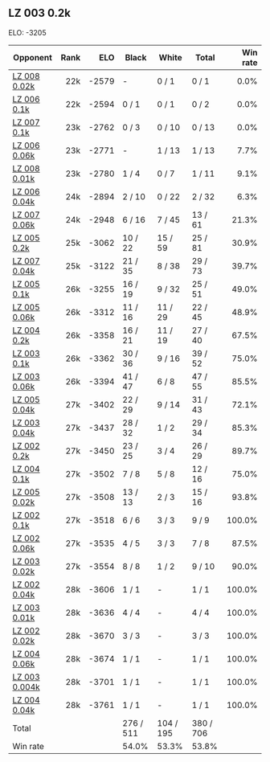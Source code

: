 ## LZ 003 0.2k ##

ELO: -3205

Opponent | Rank | ELO | Black | White | Total | Win rate
---------|-----:|----:|-------|-------|-------|-------:
[LZ 008 0.02k](LZ%20008%200.02k.md) | 22k | -2579 | - | 0 / 1 | 0 / 1 | 0.0%
[LZ 006 0.1k](LZ%20006%200.1k.md) | 22k | -2594 | 0 / 1 | 0 / 1 | 0 / 2 | 0.0%
[LZ 007 0.1k](LZ%20007%200.1k.md) | 23k | -2762 | 0 / 3 | 0 / 10 | 0 / 13 | 0.0%
[LZ 006 0.06k](LZ%20006%200.06k.md) | 23k | -2771 | - | 1 / 13 | 1 / 13 | 7.7%
[LZ 008 0.01k](LZ%20008%200.01k.md) | 23k | -2780 | 1 / 4 | 0 / 7 | 1 / 11 | 9.1%
[LZ 006 0.04k](LZ%20006%200.04k.md) | 24k | -2894 | 2 / 10 | 0 / 22 | 2 / 32 | 6.3%
[LZ 007 0.06k](LZ%20007%200.06k.md) | 24k | -2948 | 6 / 16 | 7 / 45 | 13 / 61 | 21.3%
[LZ 005 0.2k](LZ%20005%200.2k.md) | 25k | -3062 | 10 / 22 | 15 / 59 | 25 / 81 | 30.9%
[LZ 007 0.04k](LZ%20007%200.04k.md) | 25k | -3122 | 21 / 35 | 8 / 38 | 29 / 73 | 39.7%
[LZ 005 0.1k](LZ%20005%200.1k.md) | 26k | -3255 | 16 / 19 | 9 / 32 | 25 / 51 | 49.0%
[LZ 005 0.06k](LZ%20005%200.06k.md) | 26k | -3312 | 11 / 16 | 11 / 29 | 22 / 45 | 48.9%
[LZ 004 0.2k](LZ%20004%200.2k.md) | 26k | -3358 | 16 / 21 | 11 / 19 | 27 / 40 | 67.5%
[LZ 003 0.1k](LZ%20003%200.1k.md) | 26k | -3362 | 30 / 36 | 9 / 16 | 39 / 52 | 75.0%
[LZ 003 0.06k](LZ%20003%200.06k.md) | 26k | -3394 | 41 / 47 | 6 / 8 | 47 / 55 | 85.5%
[LZ 005 0.04k](LZ%20005%200.04k.md) | 27k | -3402 | 22 / 29 | 9 / 14 | 31 / 43 | 72.1%
[LZ 003 0.04k](LZ%20003%200.04k.md) | 27k | -3437 | 28 / 32 | 1 / 2 | 29 / 34 | 85.3%
[LZ 002 0.2k](LZ%20002%200.2k.md) | 27k | -3450 | 23 / 25 | 3 / 4 | 26 / 29 | 89.7%
[LZ 004 0.1k](LZ%20004%200.1k.md) | 27k | -3502 | 7 / 8 | 5 / 8 | 12 / 16 | 75.0%
[LZ 005 0.02k](LZ%20005%200.02k.md) | 27k | -3508 | 13 / 13 | 2 / 3 | 15 / 16 | 93.8%
[LZ 002 0.1k](LZ%20002%200.1k.md) | 27k | -3518 | 6 / 6 | 3 / 3 | 9 / 9 | 100.0%
[LZ 002 0.06k](LZ%20002%200.06k.md) | 27k | -3535 | 4 / 5 | 3 / 3 | 7 / 8 | 87.5%
[LZ 003 0.02k](LZ%20003%200.02k.md) | 27k | -3554 | 8 / 8 | 1 / 2 | 9 / 10 | 90.0%
[LZ 002 0.04k](LZ%20002%200.04k.md) | 28k | -3606 | 1 / 1 | - | 1 / 1 | 100.0%
[LZ 003 0.01k](LZ%20003%200.01k.md) | 28k | -3636 | 4 / 4 | - | 4 / 4 | 100.0%
[LZ 002 0.02k](LZ%20002%200.02k.md) | 28k | -3670 | 3 / 3 | - | 3 / 3 | 100.0%
[LZ 004 0.06k](LZ%20004%200.06k.md) | 28k | -3674 | 1 / 1 | - | 1 / 1 | 100.0%
[LZ 003 0.004k](LZ%20003%200.004k.md) | 28k | -3701 | 1 / 1 | - | 1 / 1 | 100.0%
[LZ 004 0.04k](LZ%20004%200.04k.md) | 28k | -3761 | 1 / 1 | - | 1 / 1 | 100.0%
Total | | | 276 / 511 | 104 / 195 | 380 / 706 | 
Win rate| | | 54.0% | 53.3% | 53.8% | 
